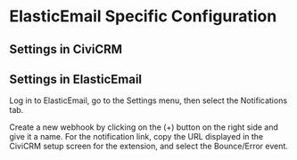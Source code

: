 # ElasticEmail Specific Configuration

## Settings in CiviCRM

## Settings in ElasticEmail
Log in to ElasticEmail, go to the Settings menu, then select the Notifications tab.

Create a new webhook by clicking on the (+) button on the right side and give it a name. For the notification link, copy the URL displayed in the CiviCRM setup screen for the extension, and select the Bounce/Error event.
